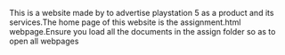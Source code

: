 This is a website made by to advertise playstation 5 as a product and its services.The home page of this website is the assignment.html webpage.Ensure you load all the documents in the assign folder so as to open all webpages 
